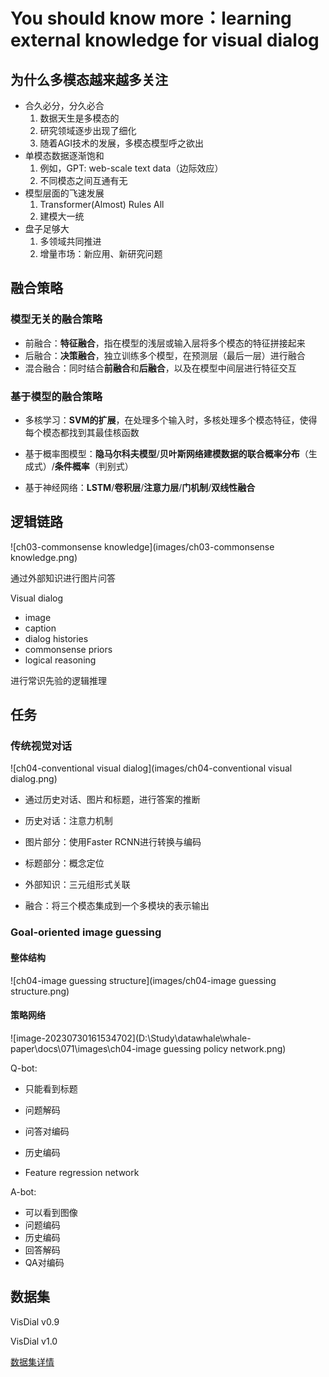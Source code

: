 # You should know more：learning external knowledge for visual dialog

## 为什么多模态越来越多关注

+ 合久必分，分久必合
  1. 数据天生是多模态的
  2. 研究领域逐步出现了细化
  3. 随着AGI技术的发展，多模态模型呼之欲出
+ 单模态数据逐渐饱和
  1. 例如，GPT: web-scale text data（边际效应）
  2. 不同模态之间互通有无
+ 模型层面的飞速发展
  1. Transformer(Almost) Rules All
  2. 建模大一统
+ 盘子足够大
  1. 多领域共同推进
  2. 增量市场：新应用、新研究问题



## 融合策略

### 模型无关的融合策略

+ 前融合：**特征融合**，指在模型的浅层或输入层将多个模态的特征拼接起来
+ 后融合：**决策融合**，独立训练多个模型，在预测层（最后一层）进行融合
+ 混合融合：同时结合**前融合**和**后融合**，以及在模型中间层进行特征交互



### 基于模型的融合策略

+ 多核学习：**SVM的扩展**，在处理多个输入时，多核处理多个模态特征，使得每个模态都找到其最佳核函数

+ 基于概率图模型：**隐马尔科夫模型**/**贝叶斯网络建模数据的联合概率分布**（生成式）/**条件概率**（判别式）

+ 基于神经网络：**LSTM**/**卷积层**/**注意力层**/**门机制**/**双线性融合**



## 逻辑链路

![ch03-commonsense knowledge](images/ch03-commonsense knowledge.png)

通过外部知识进行图片问答



Visual dialog

+ image
+ caption
+ dialog histories
+ commonsense priors
+ logical reasoning



进行常识先验的逻辑推理



## 任务

### 传统视觉对话

![ch04-conventional visual dialog](images/ch04-conventional visual dialog.png)

+ 通过历史对话、图片和标题，进行答案的推断
+ 历史对话：注意力机制

+ 图片部分：使用Faster RCNN进行转换与编码
+ 标题部分：概念定位
+ 外部知识：三元组形式关联
+ 融合：将三个模态集成到一个多模块的表示输出



### Goal-oriented image guessing

#### 整体结构

![ch04-image guessing structure](images/ch04-image guessing structure.png)

#### 策略网络

![image-20230730161534702](D:\Study\datawhale\whale-paper\docs\071\images\ch04-image guessing policy network.png)

Q-bot:

+ 只能看到标题
+ 问题解码
+ 问答对编码
+ 历史编码

+ Feature regression network



A-bot:

+ 可以看到图像
+ 问题编码
+ 历史编码
+ 回答解码
+ QA对编码



## 数据集

VisDial v0.9

VisDial v1.0

[数据集详情](https://visualdialog.org/data)